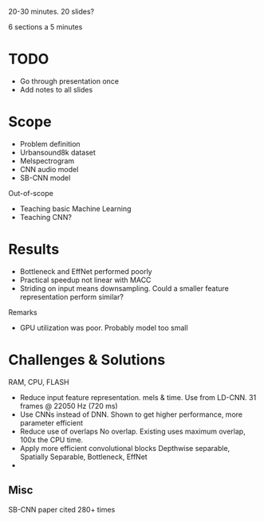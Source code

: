 
20-30 minutes.
20 slides?

6 sections a 5 minutes 

# TODO

- Go through presentation once
- Add notes to all slides


# Scope

- Problem definition
- Urbansound8k dataset
- Melspectrogram
- CNN audio model
- SB-CNN model

Out-of-scope

- Teaching basic Machine Learning
- Teaching CNN?

# Results

- Bottleneck and EffNet performed poorly
- Practical speedup not linear with MACC
- Striding on input means downsampling.
Could a smaller feature representation perform similar? 

Remarks

- GPU utilization was poor. Probably model too small

# Challenges & Solutions

RAM, CPU, FLASH

- Reduce input feature representation. mels & time.
Use from LD-CNN. 31 frames @ 22050 Hz (720 ms)
- Use CNNs instead of DNN.
Shown to get higher performance, more parameter efficient
- Reduce use of overlaps
No overlap. Existing uses maximum overlap, 100x the CPU time.
- Apply more efficient convolutional blocks
Depthwise separable, Spatially Separable, Bottleneck, EffNet
- 

## Misc

SB-CNN paper cited 280+ times





